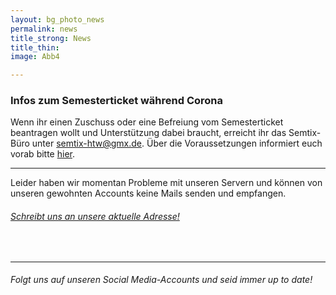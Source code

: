 ```yaml
---
layout: bg_photo_news
permalink: news
title_strong: News
title_thin: 
image: Abb4

---
```

### Infos zum Semesterticket während Corona

Wenn ihr einen Zuschuss oder eine Befreiung vom Semesterticket beantragen wollt und Unterstützung dabei braucht, erreicht ihr das Semtix-Büro unter [semtix-htw@gmx.de](mailto:Semtix-htw@gmx.de). Über die Voraussetzungen informiert euch vorab bitte [hier](https://www.htw-berlin.de/studium/studienorganisation/semesterbeitraege/befreiung-vom-semesterticket/).

***

Leider haben wir momentan Probleme mit unseren Servern und können von unseren gewohnten Accounts keine Mails senden und empfangen.

###### [Schreibt uns an unsere aktuelle Adresse!](mailto:asta.htw.students@gmail.com)

<br>

***

###### Folgt uns auf unseren Social Media-Accounts und seid immer up to date!